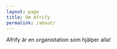 ```yaml
---
layout: page
title: Om Afrify
permalink: /about/
---
```


Afrify är en organistation som hjälper alla!
